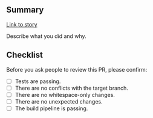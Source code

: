 ## Summary

[Link to story](https://dsdmoj.atlassian.net/browse/LASB-XXX)

Describe what you did and why.

## Checklist

Before you ask people to review this PR, please confirm:

- [ ] Tests are passing.
- [ ] There are no conflicts with the target branch.
- [ ] There are no whitespace-only changes.
- [ ] There are no unexpected changes.
- [ ] The build pipeline is passing.
